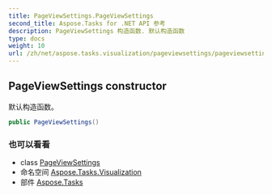 ```yaml
---
title: PageViewSettings.PageViewSettings
second_title: Aspose.Tasks for .NET API 参考
description: PageViewSettings 构造函数. 默认构造函数
type: docs
weight: 10
url: /zh/net/aspose.tasks.visualization/pageviewsettings/pageviewsettings/
---
```

## PageViewSettings constructor

默认构造函数。

```csharp
public PageViewSettings()
```

### 也可以看看

* class [PageViewSettings](../)
* 命名空间 [Aspose.Tasks.Visualization](../../pageviewsettings/)
* 部件 [Aspose.Tasks](../../../)


